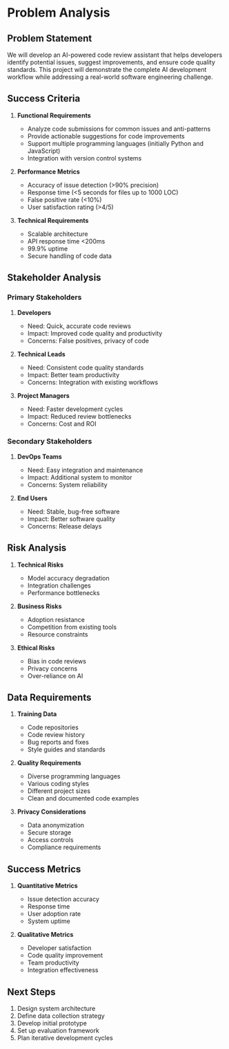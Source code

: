 # Problem Analysis

## Problem Statement
We will develop an AI-powered code review assistant that helps developers identify potential issues, suggest improvements, and ensure code quality standards. This project will demonstrate the complete AI development workflow while addressing a real-world software engineering challenge.

## Success Criteria
1. **Functional Requirements**
   - Analyze code submissions for common issues and anti-patterns
   - Provide actionable suggestions for code improvements
   - Support multiple programming languages (initially Python and JavaScript)
   - Integration with version control systems

2. **Performance Metrics**
   - Accuracy of issue detection (>90% precision)
   - Response time (<5 seconds for files up to 1000 LOC)
   - False positive rate (<10%)
   - User satisfaction rating (>4/5)

3. **Technical Requirements**
   - Scalable architecture
   - API response time <200ms
   - 99.9% uptime
   - Secure handling of code data

## Stakeholder Analysis

### Primary Stakeholders
1. **Developers**
   - Need: Quick, accurate code reviews
   - Impact: Improved code quality and productivity
   - Concerns: False positives, privacy of code

2. **Technical Leads**
   - Need: Consistent code quality standards
   - Impact: Better team productivity
   - Concerns: Integration with existing workflows

3. **Project Managers**
   - Need: Faster development cycles
   - Impact: Reduced review bottlenecks
   - Concerns: Cost and ROI

### Secondary Stakeholders
1. **DevOps Teams**
   - Need: Easy integration and maintenance
   - Impact: Additional system to monitor
   - Concerns: System reliability

2. **End Users**
   - Need: Stable, bug-free software
   - Impact: Better software quality
   - Concerns: Release delays

## Risk Analysis

1. **Technical Risks**
   - Model accuracy degradation
   - Integration challenges
   - Performance bottlenecks

2. **Business Risks**
   - Adoption resistance
   - Competition from existing tools
   - Resource constraints

3. **Ethical Risks**
   - Bias in code reviews
   - Privacy concerns
   - Over-reliance on AI

## Data Requirements

1. **Training Data**
   - Code repositories
   - Code review history
   - Bug reports and fixes
   - Style guides and standards

2. **Quality Requirements**
   - Diverse programming languages
   - Various coding styles
   - Different project sizes
   - Clean and documented code examples

3. **Privacy Considerations**
   - Data anonymization
   - Secure storage
   - Access controls
   - Compliance requirements

## Success Metrics

1. **Quantitative Metrics**
   - Issue detection accuracy
   - Response time
   - User adoption rate
   - System uptime

2. **Qualitative Metrics**
   - Developer satisfaction
   - Code quality improvement
   - Team productivity
   - Integration effectiveness

## Next Steps
1. Design system architecture
2. Define data collection strategy
3. Develop initial prototype
4. Set up evaluation framework
5. Plan iterative development cycles 